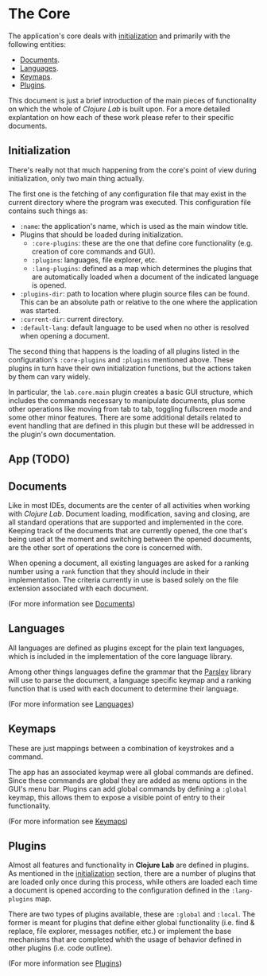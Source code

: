# The Core

The application's core deals with [initialization](#init) and primarily with the following entities:

- [Documents](#documents).
- [Languages](#languages).
- [Keymaps](#keymaps).
- [Plugins](#plugins).

This document is just a brief introduction of the main pieces of functionality on which the whole of *Clojure Lab* is built upon. For a more detailed explantation on how each of these work please refer to their specific documents.

<a name="init"></a>
## Initialization

There's really not that much happening from the core's point of view during initialization, only two main thing actually.

The first one is the fetching of any configuration file that may exist in the current directory where the program was executed. This configuration file contains such things as:

  - `:name`: the application's name, which is used as the main window title.
  - Plugins that should be loaded during initialization.
     - `:core-plugins`: these are the one that define core functionality (e.g. creation of core commands and GUI).
     - `:plugins`: languages, file explorer, etc.
     - `:lang-plugins`: defined as a map which determines the plugins that are automatically loaded when a document of the indicated language is opened.
  - `:plugins-dir`: path to location where plugin source files can be found. This can be an absolute path or relative to the one where the application was started.
  - `:current-dir`: current directory.
  - `:default-lang`: default language to be used when no other is resolved when opening a document.

The second thing that happens is the loading of all plugins listed in the configuration's `:core-plugins` and `:plugins` mentioned above. These plugins in turn have their own initialization functions, but the actions taken by them can vary widely. 

In particular, the `lab.core.main` plugin creates a basic GUI structure, which includes the commands necessary to manipulate documents, plus some other operations like moving from tab to tab, toggling fullscreen mode and some other minor features. There are some additional details related to event handling that are defined in this plugin but these will be addressed in the plugin's own documentation.

## App (TODO)

<a name="documents"></a>
## Documents

Like in most IDEs, documents are the center of all activities when working with *Clojure Lab*. Document loading, modification, saving and closing, are all standard operations that are supported and implemented in the core. Keeping track of the documents that are currently opened, the one that's being used at the moment and switching between the opened documents, are the other sort of operations the core is concerned with.

When opening a document, all existing languages are asked for a ranking number using a `rank` function that they should include in their implementation. The criteria currently in use is based solely on the file extension associated with each document.

(For more information see [Documents][2])

<a name="languages"></a>
## Languages

All languages are defined as plugins except for the plain text languages, which is included in the implementation of the core language library. 

Among other things languages define the grammar that the [Parsley][1] library will use to parse the document, a language specific keymap and a ranking function that is used with each document to determine their language.

(For more information see [Languages][3])

<a name="keymaps"></a>
## Keymaps

These are just mappings between a combination of keystrokes and a command. 

The app has an associated keymap were all global commands are defined. Since these commands are global they are added as menu options in the GUI's menu bar. Plugins can add global commands by defining a `:global` keymap, this allows them to expose a visible point of entry to their functionality.

(For more information see [Keymaps][4])

<a name="plugins"></a>
## Plugins

Almost all features and functionality in **Clojure Lab** are defined in plugins. As mentioned in the [initialization](#init) section, there are a number of plugins that are loaded only once during this process, while others are loaded each time a document is opened according to the configuration defined in the `:lang-plugins` map.

There are two types of plugins available, these are `:global` and `:local`. The former is meant for plugins that define either global functionality (i.e. find & replace, file explorer, messages notifier, etc.) or implement the base mechanisms that are completed whith the usage of behavior defined in other plugins (i.e. code outline).

(For more information see [Plugins][5])

  [1]: https://github.com/cgrand/parsley/
  [2]: ./lab.model.document.md
  [3]: ./lab.core.lang.md
  [4]: ./lab.core.keymap.md
  [5]: ./lab.core.plugin.md
